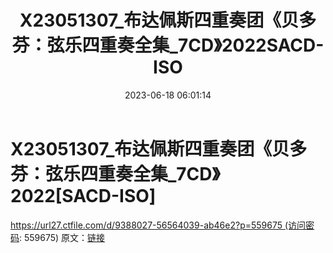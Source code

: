 ﻿---
title: X23051307_布达佩斯四重奏团《贝多芬：弦乐四重奏全集_7CD》2022SACD-ISO
date: 2023-06-18 06:01:14
categories: 古典音乐、新世纪、纯音雅乐
tags: 纯音雅乐
---
# X23051307_布达佩斯四重奏团《贝多芬：弦乐四重奏全集_7CD》2022[SACD-ISO]

https://url27.ctfile.com/d/9388027-56564039-ab46e2?p=559675 (访问密码:
559675)
原文：[链接](https://blog.sina.com.cn/s/blog_1647c7e76010312ds.html)